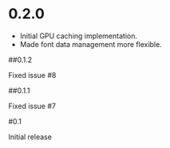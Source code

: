 # 0.2.0

* Initial GPU caching implementation.
* Made font data management more flexible.

##0.1.2

Fixed issue #8

##0.1.1

Fixed issue #7

#0.1

Initial release
